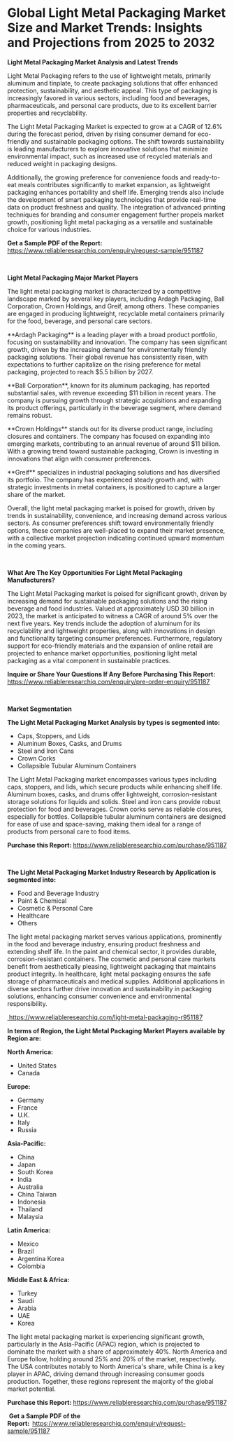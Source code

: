 <p><h1>Global Light Metal Packaging Market Size and Market Trends: Insights and Projections from 2025 to 2032</h1></p><p><strong>Light Metal Packaging Market Analysis and Latest Trends</strong></p>
<p><p>Light Metal Packaging refers to the use of lightweight metals, primarily aluminum and tinplate, to create packaging solutions that offer enhanced protection, sustainability, and aesthetic appeal. This type of packaging is increasingly favored in various sectors, including food and beverages, pharmaceuticals, and personal care products, due to its excellent barrier properties and recyclability.</p><p>The Light Metal Packaging Market is expected to grow at a CAGR of 12.6% during the forecast period, driven by rising consumer demand for eco-friendly and sustainable packaging options. The shift towards sustainability is leading manufacturers to explore innovative solutions that minimize environmental impact, such as increased use of recycled materials and reduced weight in packaging designs.</p><p>Additionally, the growing preference for convenience foods and ready-to-eat meals contributes significantly to market expansion, as lightweight packaging enhances portability and shelf life. Emerging trends also include the development of smart packaging technologies that provide real-time data on product freshness and quality. The integration of advanced printing techniques for branding and consumer engagement further propels market growth, positioning light metal packaging as a versatile and sustainable choice for various industries.</p></p>
<p><strong>Get a Sample PDF of the Report:&nbsp;</strong> <a href="https://www.reliableresearchiq.com/enquiry/request-sample/951187?utm_campaign=2866&utm_medium=2&utm_source=Github&utm_content=ia&utm_term=17042025&utm_id=light-metal-packaging">https://www.reliableresearchiq.com/enquiry/request-sample/951187</a></p>
<p>&nbsp;</p>
<p><strong>Light Metal Packaging Major Market Players</strong></p>
<p><p>The light metal packaging market is characterized by a competitive landscape marked by several key players, including Ardagh Packaging, Ball Corporation, Crown Holdings, and Greif, among others. These companies are engaged in producing lightweight, recyclable metal containers primarily for the food, beverage, and personal care sectors.</p><p>**Ardagh Packaging** is a leading player with a broad product portfolio, focusing on sustainability and innovation. The company has seen significant growth, driven by the increasing demand for environmentally friendly packaging solutions. Their global revenue has consistently risen, with expectations to further capitalize on the rising preference for metal packaging, projected to reach $5.5 billion by 2027.</p><p>**Ball Corporation**, known for its aluminum packaging, has reported substantial sales, with revenue exceeding $11 billion in recent years. The company is pursuing growth through strategic acquisitions and expanding its product offerings, particularly in the beverage segment, where demand remains robust.</p><p>**Crown Holdings** stands out for its diverse product range, including closures and containers. The company has focused on expanding into emerging markets, contributing to an annual revenue of around $11 billion. With a growing trend toward sustainable packaging, Crown is investing in innovations that align with consumer preferences.</p><p>**Greif** specializes in industrial packaging solutions and has diversified its portfolio. The company has experienced steady growth and, with strategic investments in metal containers, is positioned to capture a larger share of the market.</p><p>Overall, the light metal packaging market is poised for growth, driven by trends in sustainability, convenience, and increasing demand across various sectors. As consumer preferences shift toward environmentally friendly options, these companies are well-placed to expand their market presence, with a collective market projection indicating continued upward momentum in the coming years.</p></p>
<p>&nbsp;</p>
<p><strong>What Are The Key Opportunities For Light Metal Packaging Manufacturers?</strong></p>
<p><p>The Light Metal Packaging market is poised for significant growth, driven by increasing demand for sustainable packaging solutions and the rising beverage and food industries. Valued at approximately USD 30 billion in 2023, the market is anticipated to witness a CAGR of around 5% over the next five years. Key trends include the adoption of aluminum for its recyclability and lightweight properties, along with innovations in design and functionality targeting consumer preferences. Furthermore, regulatory support for eco-friendly materials and the expansion of online retail are projected to enhance market opportunities, positioning light metal packaging as a vital component in sustainable practices.</p></p>
<p><strong>Inquire or Share Your Questions If Any Before Purchasing This Report:</strong> <a href="https://www.reliableresearchiq.com/enquiry/pre-order-enquiry/951187?utm_campaign=2866&utm_medium=2&utm_source=Github&utm_content=ia&utm_term=17042025&utm_id=light-metal-packaging">https://www.reliableresearchiq.com/enquiry/pre-order-enquiry/951187</a></p>
<p>&nbsp;</p>
<p><strong>Market Segmentation</strong></p>
<p><strong>The Light Metal Packaging Market Analysis by types is segmented into:</strong></p>
<p><ul><li>Caps, Stoppers, and Lids</li><li>Aluminum Boxes, Casks, and Drums</li><li>Steel and Iron Cans</li><li>Crown Corks</li><li>Collapsible Tubular Aluminum Containers</li></ul></p>
<p><p>The Light Metal Packaging market encompasses various types including caps, stoppers, and lids, which secure products while enhancing shelf life. Aluminum boxes, casks, and drums offer lightweight, corrosion-resistant storage solutions for liquids and solids. Steel and iron cans provide robust protection for food and beverages. Crown corks serve as reliable closures, especially for bottles. Collapsible tubular aluminum containers are designed for ease of use and space-saving, making them ideal for a range of products from personal care to food items.</p></p>
<p><strong>Purchase this Report:&nbsp;</strong><a href="https://www.reliableresearchiq.com/purchase/951187?utm_campaign=2866&utm_medium=2&utm_source=Github&utm_content=ia&utm_term=17042025&utm_id=light-metal-packaging">https://www.reliableresearchiq.com/purchase/951187</a></p>
<p>&nbsp;</p>
<p><strong>The Light Metal Packaging Market Industry Research by Application is segmented into:</strong></p>
<p><ul><li>Food and Beverage Industry</li><li>Paint & Chemical</li><li>Cosmetic & Personal Care</li><li>Healthcare</li><li>Others</li></ul></p>
<p><p>The light metal packaging market serves various applications, prominently in the food and beverage industry, ensuring product freshness and extending shelf life. In the paint and chemical sector, it provides durable, corrosion-resistant containers. The cosmetic and personal care markets benefit from aesthetically pleasing, lightweight packaging that maintains product integrity. In healthcare, light metal packaging ensures the safe storage of pharmaceuticals and medical supplies. Additional applications in diverse sectors further drive innovation and sustainability in packaging solutions, enhancing consumer convenience and environmental responsibility.</p></p>
<p><a href="https://www.reliableresearchiq.com/light-metal-packaging-r951187?utm_campaign=2866&utm_medium=2&utm_source=Github&utm_content=ia&utm_term=17042025&utm_id=light-metal-packaging">&nbsp;https://www.reliableresearchiq.com/light-metal-packaging-r951187</a></p>
<p><strong>In terms of Region, the Light Metal Packaging Market Players available by Region are:</strong></p>
<p>
    <p> <strong> North America: </strong>
        <ul>
            <li>United States</li>
            <li>Canada</li>
        </ul>
        </p> 
    <p> <strong> Europe: </strong>
        <ul>
            <li>Germany</li>
            <li>France</li>
            <li>U.K.</li>
            <li>Italy</li>
            <li>Russia</li>
        </ul>
        </p> 
    <p> <strong> Asia-Pacific: </strong>
        <ul>
            <li>China</li>
            <li>Japan</li>
            <li>South Korea</li>
            <li>India</li>
            <li>Australia</li>
            <li>China Taiwan</li>
            <li>Indonesia</li>
            <li>Thailand</li>
            <li>Malaysia</li>
        </ul>
        </p> 
    <p> <strong> Latin America: </strong>
        <ul>
            <li>Mexico</li>
            <li>Brazil</li>
            <li>Argentina Korea</li>
            <li>Colombia</li>
        </ul>
        </p> 
    <p> <strong> Middle East & Africa: </strong>
        <ul>
            <li>Turkey</li>
            <li>Saudi</li>
            <li>Arabia</li>
            <li>UAE</li>
            <li>Korea</li>
        </ul>
    </p>
    </p>
<p><p>The light metal packaging market is experiencing significant growth, particularly in the Asia-Pacific (APAC) region, which is projected to dominate the market with a share of approximately 40%. North America and Europe follow, holding around 25% and 20% of the market, respectively. The USA contributes notably to North America's share, while China is a key player in APAC, driving demand through increasing consumer goods production. Together, these regions represent the majority of the global market potential.</p></p>
<p><strong>Purchase this Report: </strong><a href="https://www.reliableresearchiq.com/purchase/951187?utm_campaign=2866&utm_medium=2&utm_source=Github&utm_content=ia&utm_term=17042025&utm_id=light-metal-packaging">https://www.reliableresearchiq.com/purchase/951187</a></p>
<p>&nbsp;<strong>Get a Sample PDF of the Report:&nbsp;&nbsp;</strong><a href="https://www.reliableresearchiq.com/enquiry/request-sample/951187?utm_campaign=2866&utm_medium=2&utm_source=Github&utm_content=ia&utm_term=17042025&utm_id=light-metal-packaging">https://www.reliableresearchiq.com/enquiry/request-sample/951187</a></p>
<p><strong></strong></p>
<p><p></p><p></p><p></p></p>